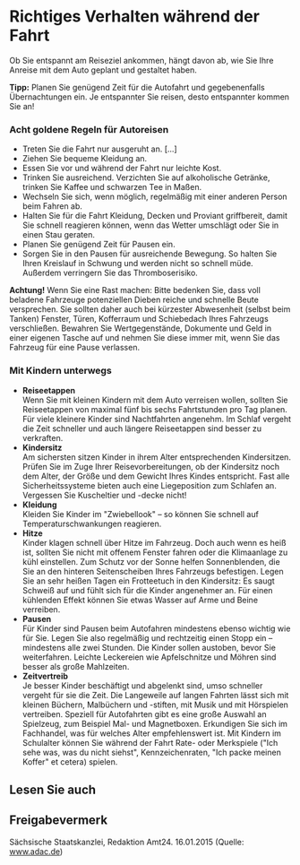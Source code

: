 # Richtiges Verhalten während der Fahrt

Ob Sie entspannt am Reiseziel ankommen, hängt davon ab, wie Sie Ihre Anreise mit dem Auto geplant und gestaltet haben.

**Tipp:** Planen Sie genügend Zeit für die Autofahrt und gegebenenfalls Übernachtungen ein. Je entspannter Sie reisen, desto entspannter kommen Sie an!

### Acht goldene Regeln für Autoreisen

* Treten Sie die Fahrt nur ausgeruht an. [...]
* Ziehen Sie bequeme Kleidung an.
* Essen Sie vor und während der Fahrt nur leichte Kost.
* Trinken Sie ausreichend. Verzichten Sie auf alkoholische Getränke, trinken Sie Kaffee und schwarzen Tee in Maßen.
* Wechseln Sie sich, wenn möglich, regelmäßig mit einer anderen Person beim Fahren ab.
* Halten Sie für die Fahrt Kleidung, Decken und Proviant griffbereit, damit Sie schnell reagieren können, wenn das Wetter umschlägt oder Sie in einen Stau geraten.
* Planen Sie genügend Zeit für Pausen ein.
* Sorgen Sie in den Pausen für ausreichende Bewegung. So halten Sie Ihren Kreislauf in Schwung und werden nicht so schnell müde. Außerdem verringern Sie das Thromboserisiko.

**Achtung!** Wenn Sie eine Rast machen: Bitte bedenken Sie, dass voll beladene Fahrzeuge potenziellen Dieben reiche und schnelle Beute versprechen. Sie sollten daher auch bei kürzester Abwesenheit (selbst beim Tanken) Fenster, Türen, Kofferraum und Schiebedach Ihres Fahrzeugs verschließen. Bewahren Sie Wertgegenstände, Dokumente und Geld in einer eigenen Tasche auf und nehmen Sie diese immer mit, wenn Sie das Fahrzeug für eine Pause verlassen.

### Mit Kindern unterwegs

* **Reiseetappen**  
  Wenn Sie mit kleinen Kindern mit dem Auto verreisen wollen, sollten Sie Reiseetappen von maximal fünf bis sechs Fahrtstunden pro Tag planen. Für viele kleinere Kinder sind Nachtfahrten angenehm. Im Schlaf vergeht die Zeit schneller und auch längere Reiseetappen sind besser zu verkraften.
* **Kindersitz**  
  Am sichersten sitzen Kinder in ihrem Alter entsprechenden Kindersitzen. Prüfen Sie im Zuge Ihrer Reisevorbereitungen, ob der Kindersitz noch dem Alter, der Größe und dem Gewicht Ihres Kindes entspricht. Fast alle Sicherheitssysteme bieten auch eine Liegeposition zum Schlafen an. Vergessen Sie Kuscheltier und -decke nicht!
* **Kleidung**  
  Kleiden Sie Kinder im "Zwiebellook" – so können Sie schnell auf Temperaturschwankungen reagieren.
* **Hitze**  
  Kinder klagen schnell über Hitze im Fahrzeug. Doch auch wenn es heiß ist, sollten Sie nicht mit offenem Fenster fahren oder die Klimaanlage zu kühl einstellen. Zum Schutz vor der Sonne helfen Sonnenblenden, die Sie an den hinteren Seitenscheiben Ihres Fahrzeugs befestigen. Legen Sie an sehr heißen Tagen ein Frotteetuch in den Kindersitz: Es saugt Schweiß auf und fühlt sich für die Kinder angenehmer an. Für einen kühlenden Effekt können Sie etwas Wasser auf Arme und Beine verreiben.
* **Pausen**  
  Für Kinder sind Pausen beim Autofahren mindestens ebenso wichtig wie für Sie. Legen Sie also regelmäßig und rechtzeitig einen Stopp ein – mindestens alle zwei Stunden. Die Kinder sollen austoben, bevor Sie weiterfahren. Leichte Leckereien wie Apfelschnitze und Möhren sind besser als große Mahlzeiten.
* **Zeitvertreib**  
  Je besser Kinder beschäftigt und abgelenkt sind, umso schneller vergeht für sie die Zeit. Die Langeweile auf langen Fahrten lässt sich mit kleinen Büchern, Malbüchern und -stiften, mit Musik und mit Hörspielen vertreiben. Speziell für Autofahrten gibt es eine große Auswahl an Spielzeug, zum Beispiel Mal- und Magnetboxen. Erkundigen Sie sich im Fachhandel, was für welches Alter empfehlenswert ist. Mit Kindern im Schulalter können Sie während der Fahrt Rate- oder Merkspiele ("Ich sehe was, was du nicht siehst", Kennzeichenraten, "Ich packe meinen Koffer" et cetera) spielen.

## Lesen Sie auch

## Freigabevermerk

Sächsische Staatskanzlei, Redaktion Amt24. 16.01.2015 (Quelle: www.adac.de)
